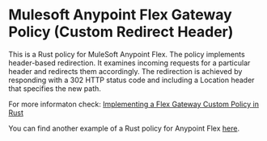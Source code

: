 # Mulesoft Anypoint Flex Gateway Policy (Custom Redirect Header)

This is a Rust policy for MuleSoft Anypoint Flex. The policy implements header-based redirection. It examines incoming requests for a particular header and redirects them accordingly. The redirection is achieved by responding with a 302 HTTP status code and including a Location header that specifies the new path.

For more informaton check: [Implementing a Flex Gateway Custom Policy in Rust](https://docs.mulesoft.com/gateway/policies-custom-flex-implement-rust)

You can find another example of a Rust policy for Anypoint Flex [here](https://github.com/jrhuerga/mule-flex-data-masking).

